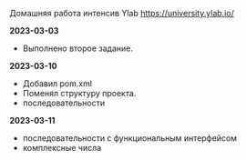 Домашняя работа интенсив Ylab
https://university.ylab.io/

**2023-03-03**

- Выполнено второе задание.

**2023-03-10**

- Добавил pom.xml
- Поменял структуру проекта.
- последовательности

**2023-03-11**

- последовательности с функциональным интерфейсом
- комплексные числа

